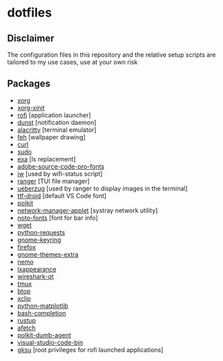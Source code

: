 # dotfiles
## **Disclaimer**
The configuration files in this repository and the relative setup scripts are tailored to my use cases, use at your own risk

## **Packages**
+ [xorg](https://archlinux.org/groups/x86_64/xorg/)
+ [xorg-xinit](https://archlinux.org/packages/extra/x86_64/xorg-xinit/)
+ [rofi](https://archlinux.org/packages/community/x86_64/rofi/) [application launcher]
+ [dunst](https://archlinux.org/packages/community/x86_64/dunst/) [notification daemon]
+ [alacritty](https://archlinux.org/packages/community/x86_64/alacritty/) [terminal emulator]
+ [feh](https://archlinux.org/packages/extra/x86_64/feh/) [wallpaper drawing]
+ [curl](https://archlinux.org/packages/core/x86_64/curl/)
+ [sudo](https://archlinux.org/packages/core/x86_64/sudo/)
+ [exa](https://archlinux.org/packages/community/x86_64/exa/) [ls replacement]
+ [adobe-source-code-pro-fonts](https://archlinux.org/packages/extra/any/adobe-source-code-pro-fonts/)
+ [iw](https://archlinux.org/packages/core/x86_64/iw/) [used by wifi-status script]
+ [ranger](https://archlinux.org/packages/community/any/ranger/) [TUI file manager]
+ [ueberzug](https://archlinux.org/packages/community/x86_64/ueberzug/) [used by ranger to display images in the terminal]
+ [ttf-droid](https://archlinux.org/packages/community/any/ttf-droid/) [default VS Code font]
+ [polkit](https://archlinux.org/packages/extra/x86_64/polkit/)
+ [network-manager-applet](https://archlinux.org/packages/extra/x86_64/network-manager-applet/) [systray network utility]
+ [noto-fonts](https://archlinux.org/packages/extra/any/noto-fonts/) [font for bar info]
+ [wget](https://archlinux.org/packages/extra/x86_64/wget/)
+ [python-requests](https://archlinux.org/packages/extra/any/python-requests/)
+ [gnome-keyring](https://archlinux.org/packages/extra/x86_64/gnome-keyring/)
+ [firefox](https://archlinux.org/packages/extra/x86_64/firefox/)
+ [gnome-themes-extra](https://archlinux.org/packages/extra/x86_64/gnome-themes-extra/)
+ [nemo](https://archlinux.org/packages/community/x86_64/nemo/)
+ [lxappearance](https://archlinux.org/packages/community/x86_64/lxappearance/)
+ [wireshark-qt](https://archlinux.org/packages/community/x86_64/wireshark-qt/)
+ [tmux](https://archlinux.org/packages/community/x86_64/tmux/)
+ [btop](https://archlinux.org/packages/community/x86_64/btop/)
+ [xclip](https://archlinux.org/packages/extra/x86_64/xclip/)
+ [python-matplotlib](https://archlinux.org/packages/community/x86_64/python-matplotlib/)
+ [bash-completion](https://archlinux.org/packages/extra/any/bash-completion/)
+ [rustup](https://archlinux.org/packages/community/x86_64/rustup/)
+ [afetch](https://aur.archlinux.org/packages/afetch/)
+ [polkit-dumb-agent](https://aur.archlinux.org/packages/polkit-dumb-agent-git/)
+ [visual-studio-code-bin](https://aur.archlinux.org/packages/visual-studio-code-bin)
+ [gksu](https://aur.archlinux.org/packages/gksu) [root privileges for rofi launched applications]

